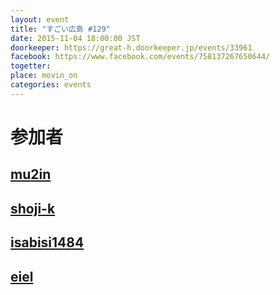 ```yaml
---
layout: event
title: "すごい広島 #129"
date: 2015-11-04 18:00:00 JST
doorkeeper: https://great-h.doorkeeper.jp/events/33961
facebook: https://www.facebook.com/events/758137267650644/
togetter:
place: movin_on
categories: events
---
```


# 参加者


## [mu2in](http://twitter.com/mu2in)


## [shoji-k](https://github.com/shoji-k)


## [isabisi1484](http://twitter.com/isabisi1484)


## [eiel](http://eiel.info/)
